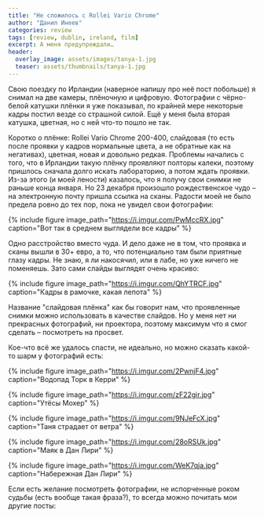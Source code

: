 ```yaml
---
title: "Не сложилось с Rollei Vario Сhrome"
author: "Данил Инеев"
categories: review
tags: [review, dublin, ireland, film]
excerpt: А меня предупреждали…
header:
  overlay_image: assets/images/tanya-1.jpg
  teaser: assets/thumbnails/tanya-1.jpg
---
```


Свою поездку по Ирландии (наверное напишу про неё пост побольше) я снимал на две камеры, плёночную и цифровую. Фотографии с чёрно-белой катушки плёнки я уже показывал, по крайней мере некоторые кадры постил везде со страшной силой. Ещё у меня была вторая катушка, цветная, но с ней что-то пошло не так.

Коротко о плёнке: Rollei Vario Chrome 200-400, слайдовая (то есть после проявки у кадров нормальные цвета, а не обратные как на негативах), цветная, новая и довольно редкая. Проблемы начались с того, что в Ирландии такую плёнку проявляют полторы калеки, поэтому пришлось сначала долго искать лабораторию, а потом ждать проявки. Из-за этого (и моей лености) казалось, что я получу свои снимки не раньше конца января. Но 23 декабря произошло рождественское чудо – на электронную почту пришла ссылка на сканы. Радости моей не было предела ровно до тех пор, пока не увидел свои фотографии:

{% include figure image_path="https://i.imgur.com/PwMccRX.jpg" caption="Вот так в среднем выглядели все кадры" %}

Одно расстройство вместо чуда. И дело даже не в том, что проявка и сканы вышли в 30+ евро, а то, что потенциально там были приятные глазу кадры. Не знаю, я ли накосячил, или в лабе, но уже ничего не поменяешь. Зато сами слайды выглядят очень красиво:

{% include figure image_path="https://i.imgur.com/QhYTRCF.jpg" caption="Кадры в рамочке, какая лепота" %}

Название "слайдовая плёнка" как бы говорит нам, что проявленные снимки можно использовать в качестве слайдов. Но у меня нет ни прекрасных фотографий, ни проектора, поэтому максимум что я смог сделать – посмотреть на просвет.

Кое-что всё же удалось спасти, не идеально, но можно сказать какой-то шарм у фотографий есть:

{% include figure image_path="https://i.imgur.com/2PwnjF4.jpg" caption="Водопад Торк в Керри" %}

{% include figure image_path="https://i.imgur.com/zF22gir.jpg" caption="Утёсы Мохер" %}

{% include figure image_path="https://i.imgur.com/9NJeFcX.jpg" caption="Таня страдает от ветра" %}

{% include figure image_path="https://i.imgur.com/28oRSUk.jpg" caption="Маяк в Дан Лири" %}

{% include figure image_path="https://i.imgur.com/WeK7qja.jpg" caption="Набережная Дан Лири" %}

Если есть желание посмотреть фотографии, не испорченные роком судьбы (есть вообще такая фраза?), то всегда можно почитать мои другие посты: